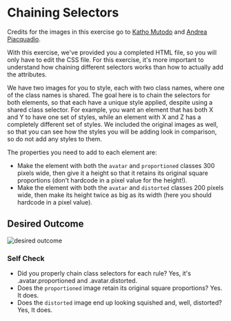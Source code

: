 # Chaining Selectors

Credits for the images in this exercise go to [Katho Mutodo](https://www.pexels.com/@photobykatho?utm_content=attributionCopyText&utm_medium=referral&utm_source=pexels) and [Andrea Piacquadio](https://www.pexels.com/@olly?utm_content=attributionCopyText&utm_medium=referral&utm_source=pexels).

With this exercise, we've provided you a completed HTML file, so you will only have to edit the CSS file. For this exercise, it's more important to understand how chaining different selectors works than how to actually add the attributes.

We have two images for you to style, each with two class names, where one of the class names is shared. The goal here is to chain the selectors for both elements, so that each have a unique style applied, despite using a shared class selector. For example, you want an element that has both X and Y to have one set of styles, while an element with X and Z has a completely different set of styles. We included the original images as well, so that you can see how the styles you will be adding look in comparison, so do not add any styles to them.

The properties you need to add to each element are:

* Make the element with both the `avatar` and `proportioned` classes 300 pixels wide, then give it a height so that it retains its original square proportions (don't hardcode in a pixel value for the height!).
* Make the element with both the `avatar` and `distorted` classes 200 pixels wide, then make its height twice as big as its width (here you should hardcode in a pixel value).

## Desired Outcome
![desired outcome](./desired-outcome.png)

### Self Check
- Did you properly chain class selectors for each rule? Yes, it's .avatar.proportioned and .avatar.distorted.
- Does the `proportioned` image retain its original square proportions? Yes. It does.
- Does the `distorted` image end up looking squished and, well, distorted? Yes, It does.
